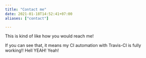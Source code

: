```yaml
---
title: "Contact me"
date: 2021-01-18T14:52:41+07:00
aliases: ["contact"]

---
```


This is kind of like how you would reach me!

If you can see that, it means my CI automation with Travis-CI is fully working!! Hell YEAH!
Yeah!

